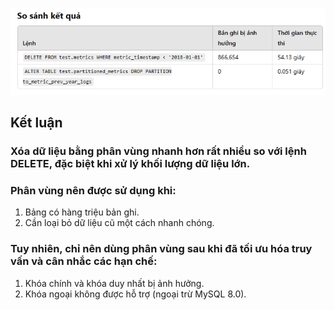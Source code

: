 ![alt text](2.png)
## Kết luận
### Xóa dữ liệu bằng phân vùng nhanh hơn rất nhiều so với lệnh DELETE, đặc biệt khi xử lý khối lượng dữ liệu lớn.
### Phân vùng nên được sử dụng khi:
1. Bảng có hàng triệu bản ghi.
2. Cần loại bỏ dữ liệu cũ một cách nhanh chóng.
### Tuy nhiên, chỉ nên dùng phân vùng sau khi đã tối ưu hóa truy vấn và cân nhắc các hạn chế:
1. Khóa chính và khóa duy nhất bị ảnh hưởng.
2. Khóa ngoại không được hỗ trợ (ngoại trừ MySQL 8.0).